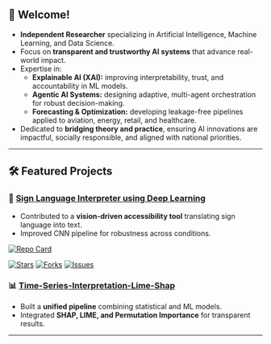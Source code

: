 ## 👋 Welcome!  

- **Independent Researcher** specializing in Artificial Intelligence, Machine Learning, and Data Science.  
- Focus on **transparent and trustworthy AI systems** that advance real-world impact.  
- Expertise in:  
  - **Explainable AI (XAI):** improving interpretability, trust, and accountability in ML models.  
  - **Agentic AI Systems:** designing adaptive, multi-agent orchestration for robust decision-making.  
  - **Forecasting & Optimization:** developing leakage-free pipelines applied to aviation, energy, retail, and healthcare.  
- Dedicated to **bridging theory and practice**, ensuring AI innovations are impactful, socially responsible, and aligned with national priorities.   

---

## 🛠️ Featured Projects  

### 🧠 [Sign Language Interpreter using Deep Learning](https://github.com/harshbg/Sign-Language-Interpreter-using-Deep-Learning)  
- Contributed to a **vision-driven accessibility tool** translating sign language into text.  
- Improved CNN pipeline for robustness across conditions.

[![Repo Card](https://github-readme-stats.vercel.app/api/pin/?username=harshbg&repo=Sign-Language-Interpreter-using-Deep-Learning&cache_seconds=86400)](https://github.com/harshbg/Sign-Language-Interpreter-using-Deep-Learning)

[![Stars](https://img.shields.io/github/stars/harshbg/Sign-Language-Interpreter-using-Deep-Learning?style=social)](https://github.com/harshbg/Sign-Language-Interpreter-using-Deep-Learning/stargazers)
[![Forks](https://img.shields.io/github/forks/harshbg/Sign-Language-Interpreter-using-Deep-Learning?style=social)](https://github.com/harshbg/Sign-Language-Interpreter-using-Deep-Learning/network/members)
[![Issues](https://img.shields.io/github/issues/harshbg/Sign-Language-Interpreter-using-Deep-Learning)](https://github.com/harshbg/Sign-Language-Interpreter-using-Deep-Learning/issues)


### 📊 [Time-Series-Interpretation-Lime-Shap](https://github.com/Manishms18/Time-Series-Interpretation-Lime-Shap)  
- Built a **unified pipeline** combining statistical and ML models.  
- Integrated **SHAP, LIME, and Permutation Importance** for transparent results.  

---

